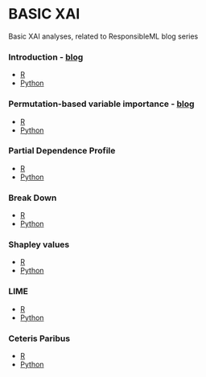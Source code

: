 # BASIC XAI
Basic XAI analyses, related to ResponsibleML blog series

### Introduction - [blog](https://medium.com/responsibleml/basic-xai-with-dalex-part-1-introduction-e68f65fa2889)
- [R](https://github.com/kozaka93/basic_xai/tree/main/Introduction/R)
- [Python](https://github.com/kozaka93/basic_xai/tree/main/Introduction/Python)

### Permutation-based variable importance - [blog](https://medium.com/responsibleml/basic-xai-with-dalex-part-2-permutation-based-variable-importance-1516c2924a14)
- [R](https://github.com/kozaka93/basic_xai/tree/main/Permutation-based%20variable%20importance/R)
- [Python](https://github.com/kozaka93/basic_xai/tree/main/Permutation-based%20variable%20importance/Python)

### Partial Dependence Profile
- [R](https://github.com/kozaka93/basic_xai/tree/main/Partial%20Dependence%20Profile/R)
- [Python](https://github.com/kozaka93/basic_xai/tree/main/Partial%20Dependence%20Profile/Python)

### Break Down
- [R]()
- [Python]()

### Shapley values
- [R]()
- [Python]()

### LIME
- [R]()
- [Python]()

### Ceteris Paribus
- [R]()
- [Python]()